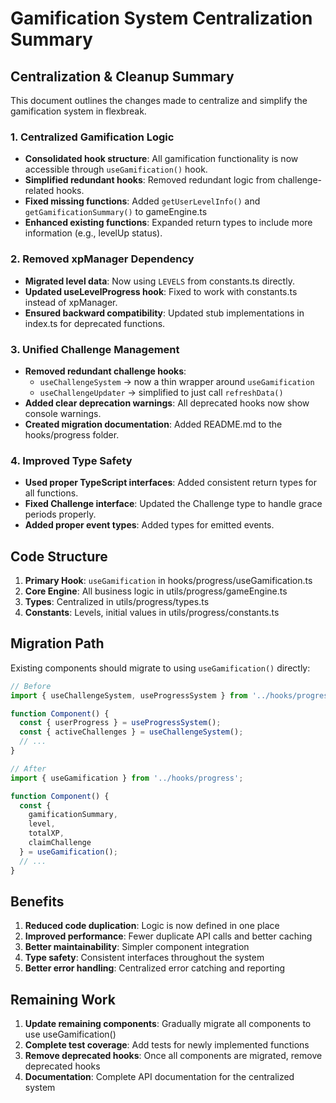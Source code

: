 # Gamification System Centralization Summary

## Centralization & Cleanup Summary

This document outlines the changes made to centralize and simplify the gamification system in flexbreak.

### 1. Centralized Gamification Logic

- **Consolidated hook structure**: All gamification functionality is now accessible through `useGamification()` hook.
- **Simplified redundant hooks**: Removed redundant logic from challenge-related hooks.
- **Fixed missing functions**: Added `getUserLevelInfo()` and `getGamificationSummary()` to gameEngine.ts
- **Enhanced existing functions**: Expanded return types to include more information (e.g., levelUp status).

### 2. Removed xpManager Dependency

- **Migrated level data**: Now using `LEVELS` from constants.ts directly.
- **Updated useLevelProgress hook**: Fixed to work with constants.ts instead of xpManager.
- **Ensured backward compatibility**: Updated stub implementations in index.ts for deprecated functions.

### 3. Unified Challenge Management

- **Removed redundant challenge hooks**:
  - `useChallengeSystem` -> now a thin wrapper around `useGamification`
  - `useChallengeUpdater` -> simplified to just call `refreshData()`
- **Added clear deprecation warnings**: All deprecated hooks now show console warnings.
- **Created migration documentation**: Added README.md to the hooks/progress folder.

### 4. Improved Type Safety

- **Used proper TypeScript interfaces**: Added consistent return types for all functions.
- **Fixed Challenge interface**: Updated the Challenge type to handle grace periods properly.
- **Added proper event types**: Added types for emitted events.

## Code Structure

1. **Primary Hook**: `useGamification` in hooks/progress/useGamification.ts
2. **Core Engine**: All business logic in utils/progress/gameEngine.ts
3. **Types**: Centralized in utils/progress/types.ts
4. **Constants**: Levels, initial values in utils/progress/constants.ts

## Migration Path

Existing components should migrate to using `useGamification()` directly:

```typescript
// Before
import { useChallengeSystem, useProgressSystem } from '../hooks/progress';

function Component() {
  const { userProgress } = useProgressSystem();
  const { activeChallenges } = useChallengeSystem();
  // ...
}

// After
import { useGamification } from '../hooks/progress';

function Component() {
  const { 
    gamificationSummary,
    level,
    totalXP,
    claimChallenge
  } = useGamification();
  // ...
}
```

## Benefits

1. **Reduced code duplication**: Logic is now defined in one place
2. **Improved performance**: Fewer duplicate API calls and better caching
3. **Better maintainability**: Simpler component integration
4. **Type safety**: Consistent interfaces throughout the system
5. **Better error handling**: Centralized error catching and reporting

## Remaining Work

1. **Update remaining components**: Gradually migrate all components to use useGamification()
2. **Complete test coverage**: Add tests for newly implemented functions
3. **Remove deprecated hooks**: Once all components are migrated, remove deprecated hooks
4. **Documentation**: Complete API documentation for the centralized system 